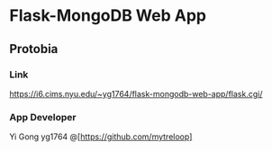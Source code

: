 # Flask-MongoDB Web App
## Protobia


### Link
https://i6.cims.nyu.edu/~yg1764/flask-mongodb-web-app/flask.cgi/
### App Developer
Yi Gong yg1764 @[https://github.com/mytreloop]
